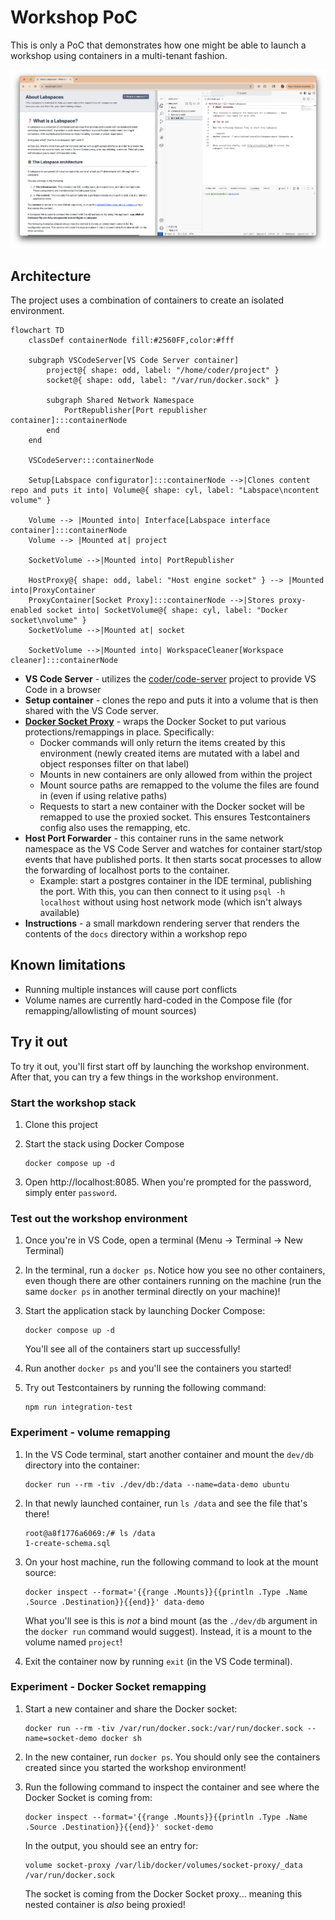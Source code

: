 # Workshop PoC

This is only a PoC that demonstrates how one might be able to launch a workshop using containers in a multi-tenant fashion.

![Screenshot of the project opened in the browser using VS Code server](./screenshot.png)

## Architecture

The project uses a combination of containers to create an isolated environment.

```mermaid
flowchart TD
    classDef containerNode fill:#2560FF,color:#fff

    subgraph VSCodeServer[VS Code Server container]
        project@{ shape: odd, label: "/home/coder/project" }
        socket@{ shape: odd, label: "/var/run/docker.sock" }

        subgraph Shared Network Namespace
            PortRepublisher[Port republisher container]:::containerNode
        end
    end

    VSCodeServer:::containerNode

    Setup[Labspace configurator]:::containerNode -->|Clones content repo and puts it into| Volume@{ shape: cyl, label: "Labspace\ncontent volume" }

    Volume --> |Mounted into| Interface[Labspace interface container]:::containerNode
    Volume --> |Mounted at| project

    SocketVolume -->|Mounted into| PortRepublisher

    HostProxy@{ shape: odd, label: "Host engine socket" } --> |Mounted into|ProxyContainer
    ProxyContainer[Socket Proxy]:::containerNode -->|Stores proxy-enabled socket into| SocketVolume@{ shape: cyl, label: "Docker socket\nvolume" }
    SocketVolume -->|Mounted at| socket

    SocketVolume -->|Mounted into| WorkspaceCleaner[Workspace cleaner]:::containerNode
```

- **VS Code Server** - utilizes the [coder/code-server](https://github.com/coder/code-server) project to provide VS Code in a browser
- **Setup container** - clones the repo and puts it into a volume that is then shared with the VS Code server.
- **[Docker Socket Proxy](https://github.com/mikesir87/docker-socket-proxy)** - wraps the Docker Socket to put various protections/remappings in place. Specifically:
  - Docker commands will only return the items created by this environment (newly created items are mutated with a label and object responses filter on that label)
  - Mounts in new containers are only allowed from within the project
  - Mount source paths are remapped to the volume the files are found in (even if using relative paths)
  - Requests to start a new container with the Docker socket will be remapped to use the proxied socket. This ensures Testcontainers config also uses the remapping, etc.
- **Host Port Forwarder** - this container runs in the same network namespace as the VS Code Server and watches for container start/stop events that have published ports. It then starts socat processes to allow the forwarding of localhost ports to the container.
    - Example: start a postgres container in the IDE terminal, publishing the port. With this, you can then connect to it using `psql -h localhost` without using host network mode (which isn't always available)
- **Instructions** - a small markdown rendering server that renders the contents of the `docs` directory within a workshop repo

## Known limitations

- Running multiple instances will cause port conflicts
- Volume names are currently hard-coded in the Compose file (for remapping/allowlisting of mount sources)

## Try it out

To try it out, you'll first start off by launching the workshop environment. After that, you can try a few things in the workshop environment.

### Start the workshop stack

1. Clone this project

2. Start the stack using Docker Compose

    ```console
    docker compose up -d
    ```

3. Open http://localhost:8085. When you're prompted for the password, simply enter `password`.


### Test out the workshop environment

1. Once you're in VS Code, open a terminal (Menu -> Terminal -> New Terminal)

2. In the terminal, run a `docker ps`. Notice how you see no other containers, even though there are other containers running on the machine (run the same `docker ps` in another terminal directly on your machine)!

3. Start the application stack by launching Docker Compose:

    ```console
    docker compose up -d
    ````

    You'll see all of the containers start up successfully!

4. Run another `docker ps` and you'll see the containers you started!

5. Try out Testcontainers by running the following command:

    ```console
    npm run integration-test
    ```

### Experiment - volume remapping

1. In the VS Code terminal, start another container and mount the `dev/db` directory into the container:

    ```console
    docker run --rm -tiv ./dev/db:/data --name=data-demo ubuntu
    ```

2. In that newly launched container, run `ls /data` and see the file that's there! 

    ```console
    root@a8f1776a6069:/# ls /data
    1-create-schema.sql
    ```

3. On your host machine, run the following command to look at the mount source:

    ```console
    docker inspect --format='{{range .Mounts}}{{println .Type .Name .Source .Destination}}{{end}}' data-demo
    ```

    What you'll see is this is _not_ a bind mount (as the `./dev/db` argument in the `docker run` command would suggest). Instead, it is a mount to the volume named `project`!

4. Exit the container now by running `exit` (in the VS Code terminal).

### Experiment - Docker Socket remapping

1. Start a new container and share the Docker socket:

    ```console
    docker run --rm -tiv /var/run/docker.sock:/var/run/docker.sock --name=socket-demo docker sh
    ```

2. In the new container, run `docker ps`. You should only see the containers created since you started the workshop environment!

3. Run the following command to inspect the container and see where the Docker Socket is coming from:

    ```console
    docker inspect --format='{{range .Mounts}}{{println .Type .Name .Source .Destination}}{{end}}' socket-demo
    ```

    In the output, you should see an entry for:

    ```
    volume socket-proxy /var/lib/docker/volumes/socket-proxy/_data /var/run/docker.sock
    ```

    The socket is coming from the Docker Socket proxy... meaning this nested container is _also_ being proxied!
